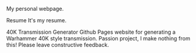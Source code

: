 My personal webpage.

Resume
It's my resume.

40K Transmission Generator
Github Pages website for generating a Warhammer 40K style transmission.
Passion project, I make nothing from this!
Please leave constructive feedback.